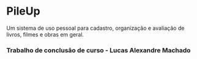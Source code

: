 # PileUp
Um sistema de uso pessoal para cadastro, organização e avaliação de livros, filmes e obras em geral.

### Trabalho de conclusão de curso - Lucas Alexandre Machado